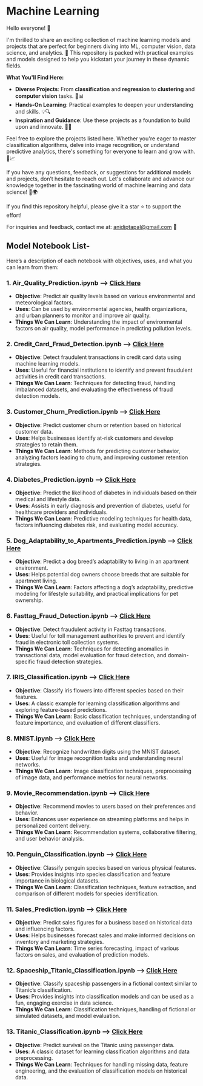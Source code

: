 # Machine Learning 

Hello everyone! 👋

I'm thrilled to share an exciting collection of machine learning models and projects that are perfect for beginners diving into ML, computer vision, data science, and analytics. 🚀 This repository is packed with practical examples and models designed to help you kickstart your journey in these dynamic fields.

**What You'll Find Here:**
- **Diverse Projects**: From **classification** and **regression** to **clustering** and **computer vision** tasks. 🧠📊
- **Hands-On Learning**: Practical examples to deepen your understanding and skills. 💡🔍
- **Inspiration and Guidance**: Use these projects as a foundation to build upon and innovate. 🌟🚀

Feel free to explore the projects listed here. Whether you're eager to master classification algorithms, delve into image recognition, or understand predictive analytics, there's something for everyone to learn and grow with. 🌱📈

If you have any questions, feedback, or suggestions for additional models and projects, don’t hesitate to reach out. Let's collaborate and advance our knowledge together in the fascinating world of machine learning and data science! 🤝🌍

If you find this repository helpful, please give it a star ⭐ to support the effort!

For inquiries and feedback, contact me at: [anidiptapal@gmail.com](mailto:anidiptapal@gmail.com) 📧

## Model Notebook List-
Here’s a description of each notebook with objectives, uses, and what you can learn from them:

### 1. **Air_Quality_Prediction.ipynb** --> [Click Here](Air_Quality_Prediction.ipynb)
   - **Objective**: Predict air quality levels based on various environmental and meteorological factors.
   - **Uses**: Can be used by environmental agencies, health organizations, and urban planners to monitor and improve air quality.
   - **Things We Can Learn**: Understanding the impact of environmental factors on air quality, model performance in predicting pollution levels.

### 2. **Credit_Card_Fraud_Detection.ipynb** --> [Click Here](Credit_Card_Fraud_Detection.ipynb)
   - **Objective**: Detect fraudulent transactions in credit card data using machine learning models.
   - **Uses**: Useful for financial institutions to identify and prevent fraudulent activities in credit card transactions.
   - **Things We Can Learn**: Techniques for detecting fraud, handling imbalanced datasets, and evaluating the effectiveness of fraud detection models.

### 3. **Customer_Churn_Prediction.ipynb** --> [Click Here](Customer_Churn_Prediction.ipynb)
   - **Objective**: Predict customer churn or retention based on historical customer data.
   - **Uses**: Helps businesses identify at-risk customers and develop strategies to retain them.
   - **Things We Can Learn**: Methods for predicting customer behavior, analyzing factors leading to churn, and improving customer retention strategies.

### 4. **Diabetes_Prediction.ipynb** --> [Click Here](Diabetes_Prediction.ipynb)
   - **Objective**: Predict the likelihood of diabetes in individuals based on their medical and lifestyle data.
   - **Uses**: Assists in early diagnosis and prevention of diabetes, useful for healthcare providers and individuals.
   - **Things We Can Learn**: Predictive modeling techniques for health data, factors influencing diabetes risk, and evaluating model accuracy.

### 5. **Dog_Adaptability_to_Apartments_Prediction.ipynb** --> [Click Here](Dog_Adaptability_to_Apartments_Prediction.ipynb)
   - **Objective**: Predict a dog breed’s adaptability to living in an apartment environment.
   - **Uses**: Helps potential dog owners choose breeds that are suitable for apartment living.
   - **Things We Can Learn**: Factors affecting a dog’s adaptability, predictive modeling for lifestyle suitability, and practical implications for pet ownership.

### 6. **Fasttag_Fraud_Detection.ipynb** --> [Click Here](Fasttag_Fraud_Detection.ipynb)
   - **Objective**: Detect fraudulent activity in Fasttag transactions.
   - **Uses**: Useful for toll management authorities to prevent and identify fraud in electronic toll collection systems.
   - **Things We Can Learn**: Techniques for detecting anomalies in transactional data, model evaluation for fraud detection, and domain-specific fraud detection strategies.

### 7. **IRIS_Classification.ipynb** --> [Click Here](IRIS_Classification.ipynb)
   - **Objective**: Classify iris flowers into different species based on their features.
   - **Uses**: A classic example for learning classification algorithms and exploring feature-based predictions.
   - **Things We Can Learn**: Basic classification techniques, understanding of feature importance, and evaluation of different classifiers.

### 8. **MNIST.ipynb** --> [Click Here](MNIST.ipynb)
   - **Objective**: Recognize handwritten digits using the MNIST dataset.
   - **Uses**: Useful for image recognition tasks and understanding neural networks.
   - **Things We Can Learn**: Image classification techniques, preprocessing of image data, and performance metrics for neural networks.

### 9. **Movie_Recommendation.ipynb** --> [Click Here](Movie_Recommendation.ipynb)
   - **Objective**: Recommend movies to users based on their preferences and behavior.
   - **Uses**: Enhances user experience on streaming platforms and helps in personalized content delivery.
   - **Things We Can Learn**: Recommendation systems, collaborative filtering, and user behavior analysis.

### 10. **Penguin_Classification.ipynb** --> [Click Here](Penguin_Classification.ipynb)
   - **Objective**: Classify penguin species based on various physical features.
   - **Uses**: Provides insights into species classification and feature importance in biological datasets.
   - **Things We Can Learn**: Classification techniques, feature extraction, and comparison of different models for species identification.

### 11. **Sales_Prediction.ipynb** --> [Click Here](Sales_Prediction.ipynb)
   - **Objective**: Predict sales figures for a business based on historical data and influencing factors.
   - **Uses**: Helps businesses forecast sales and make informed decisions on inventory and marketing strategies.
   - **Things We Can Learn**: Time series forecasting, impact of various factors on sales, and evaluation of prediction models.

### 12. **Spaceship_Titanic_Classification.ipynb** --> [Click Here](Spaceship_Titanic_Classification.ipynb)
   - **Objective**: Classify spaceship passengers in a fictional context similar to Titanic’s classification.
   - **Uses**: Provides insights into classification models and can be used as a fun, engaging exercise in data science.
   - **Things We Can Learn**: Classification techniques, handling of fictional or simulated datasets, and model evaluation.

### 13. **Titanic_Classification.ipynb** --> [Click Here](Titanic_Classification.ipynb)
   - **Objective**: Predict survival on the Titanic using passenger data.
   - **Uses**: A classic dataset for learning classification algorithms and data preprocessing.
   - **Things We Can Learn**: Techniques for handling missing data, feature engineering, and the evaluation of classification models on historical data.
